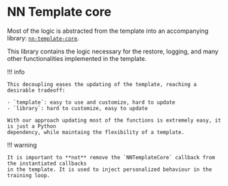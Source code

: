 # NN Template core

Most of the logic is abstracted from the template into an accompanying library: [`nn-template-core`](https://pypi.org/project/nn-template-core/).

This library contains the logic necessary for the restore, logging, and many other functionalities implemented in the template.

!!! info

    This decoupling eases the updating of the template, reaching a desirable tradeoff:

    - `template`: easy to use and customize, hard to update
    - `library`: hard to customize, easy to update

    With our approach updating most of the functions is extremely easy, it is just a Python
    dependency, while maintaing the flexibility of a template.


!!! warning

    It is important to **not** remove the `NNTemplateCore` callback from the instantiated callbacks
    in the template. It is used to inject personalized behaviour in the training loop.
